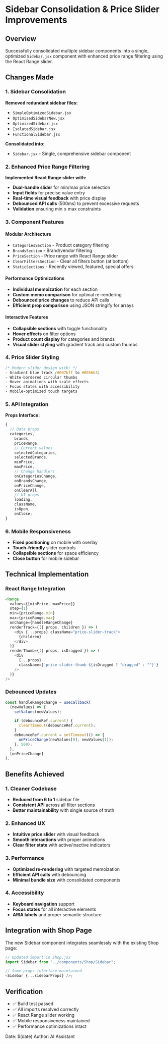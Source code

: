 # Sidebar Consolidation & Price Slider Improvements

## Overview

Successfully consolidated multiple sidebar components into a single, optimized `Sidebar.jsx` component with enhanced price range filtering using the React Range slider.

## Changes Made

### 1. Sidebar Consolidation

**Removed redundant sidebar files:**

- `SimpleOptimizedSidebar.jsx`
- `OptimizedSidebarNew.jsx`
- `OptimizedSidebar.jsx`
- `IsolatedSidebar.jsx`
- `FunctionalSidebar.jsx`

**Consolidated into:**

- `Sidebar.jsx` - Single, comprehensive sidebar component

### 2. Enhanced Price Range Filtering

**Implemented React Range slider with:**

- **Dual-handle slider** for min/max price selection
- **Input fields** for precise value entry
- **Real-time visual feedback** with price display
- **Debounced API calls** (500ms) to prevent excessive requests
- **Validation** ensuring min ≤ max constraints

### 3. Component Features

#### Modular Architecture

- `CategoriesSection` - Product category filtering
- `BrandsSection` - Brand/vendor filtering
- `PriceSection` - Price range with React Range slider
- `ClearFiltersSection` - Clear all filters button (at bottom)
- `StaticSections` - Recently viewed, featured, special offers

#### Performance Optimizations

- **Individual memoization** for each section
- **Custom memo comparison** for optimal re-rendering
- **Debounced price changes** to reduce API calls
- **Efficient prop comparison** using JSON stringify for arrays

#### Interactive Features

- **Collapsible sections** with toggle functionality
- **Hover effects** on filter options
- **Product count display** for categories and brands
- **Visual slider styling** with gradient track and custom thumbs

### 4. Price Slider Styling

```css
/* Modern slider design with: */
- Gradient blue track (#007bff to #0056b3)
- White-bordered circular thumbs
- Hover animations with scale effects
- Focus states with accessibility
- Mobile-optimized touch targets
```

### 5. API Integration

**Props Interface:**

```javascript
{
  // Data props
  categories,
    brands,
    priceRange,
    // Current values
    selectedCategories,
    selectedBrands,
    minPrice,
    maxPrice,
    // Change handlers
    onCategoriesChange,
    onBrandsChange,
    onPriceChange,
    onClearAll,
    // UI props
    loading,
    className,
    isOpen,
    onClose;
}
```

### 6. Mobile Responsiveness

- **Fixed positioning** on mobile with overlay
- **Touch-friendly** slider controls
- **Collapsible sections** for space efficiency
- **Close button** for mobile sidebar

## Technical Implementation

### React Range Integration

```javascript
<Range
  values={[minPrice, maxPrice]}
  step={1}
  min={priceRange.min}
  max={priceRange.max}
  onChange={handleRangeChange}
  renderTrack={({ props, children }) => (
    <div {...props} className="price-slider-track">
      {children}
    </div>
  )}
  renderThumb={({ props, isDragged }) => (
    <div
      {...props}
      className={`price-slider-thumb ${isDragged ? "dragged" : ""}`}
    />
  )}
/>
```

### Debounced Updates

```javascript
const handleRangeChange = useCallback(
  (newValues) => {
    setValues(newValues);

    if (debounceRef.current) {
      clearTimeout(debounceRef.current);
    }
    debounceRef.current = setTimeout(() => {
      onPriceChange(newValues[0], newValues[1]);
    }, 500);
  },
  [onPriceChange]
);
```

## Benefits Achieved

### 1. Cleaner Codebase

- **Reduced from 6 to 1** sidebar file
- **Consistent API** across all filter sections
- **Better maintainability** with single source of truth

### 2. Enhanced UX

- **Intuitive price slider** with visual feedback
- **Smooth interactions** with proper animations
- **Clear filter state** with active/inactive indicators

### 3. Performance

- **Optimized re-rendering** with targeted memoization
- **Efficient API calls** with debouncing
- **Minimal bundle size** with consolidated components

### 4. Accessibility

- **Keyboard navigation** support
- **Focus states** for all interactive elements
- **ARIA labels** and proper semantic structure

## Integration with Shop Page

The new Sidebar component integrates seamlessly with the existing Shop page:

```javascript
// Updated import in Shop.jsx
import Sidebar from "../components/Shop/Sidebar";

// Same props interface maintained
<Sidebar {...sidebarProps} />;
```

## Verification

- ✅ Build test passed
- ✅ All imports resolved correctly
- ✅ React Range slider working
- ✅ Mobile responsiveness maintained
- ✅ Performance optimizations intact

Date: $(date)
Author: AI Assistant

